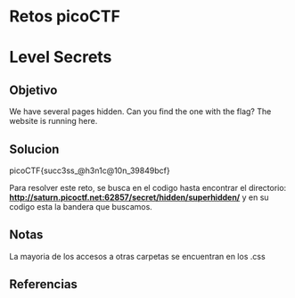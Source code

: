 # Retos picoCTF

# Level Secrets

## Objetivo
We have several pages hidden. Can you find the one with the flag?
The website is running here.

## Solucion
picoCTF{succ3ss_@h3n1c@10n_39849bcf}

Para resolver este reto, se busca en el codigo hasta encontrar el directorio: **http://saturn.picoctf.net:62857/secret/hidden/superhidden/** y en su codigo esta la bandera que buscamos.

## Notas
La mayoria de los accesos a otras carpetas se encuentran en los .css

## Referencias


